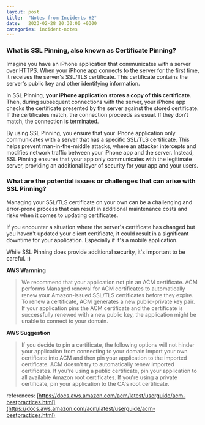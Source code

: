 ```yaml
---
layout: post
title:  "Notes from Incidents #2"
date:   2023-02-28 20:30:00 +0300
categories: incident-notes
---
```


### What is SSL Pinning, also known as Certificate Pinning?
Imagine you have an iPhone application that communicates with a server over HTTPS. When your iPhone app connects to the server for the first time, it receives the server's SSL/TLS certificate. This certificate contains the server's public key and other identifying information.

In SSL Pinning, **your iPhone application stores a copy of this certificate**. Then, during subsequent connections with the server, your iPhone app checks the certificate presented by the server against the stored certificate. If the certificates match, the connection proceeds as usual. If they don't match, the connection is terminated.

By using SSL Pinning, you ensure that your iPhone application only communicates with a server that has a specific SSL/TLS certificate. This helps prevent man-in-the-middle attacks, where an attacker intercepts and modifies network traffic between your iPhone app and the server. Instead, SSL Pinning ensures that your app only communicates with the legitimate server, providing an additional layer of security for your app and your users.

### What are the potential issues or challenges that can arise with SSL Pinning?

Managing your SSL/TLS certificate on your own can be a challenging and error-prone process that can result in additional maintenance costs and risks when it comes to updating certificates.

If you encounter a situation where the server's certificate has changed but you haven't updated your client certificate, it could result in a significant downtime for your application.
Especially if it's a mobile application.

While SSL Pinning does provide additional security, it's important to be careful. :)

**AWS Warnning**

> We recommend that your application not pin an ACM certificate. ACM performs Managed renewal for ACM certificates to automatically renew your Amazon-issued SSL/TLS certificates before they expire. To renew a certificate, ACM generates a new public-private key pair. If your application pins the ACM certificate and the certificate is successfully renewed with a new public key, the application might be unable to connect to your domain.

**AWS Suggestion**
> If you decide to pin a certificate, the following options will not hinder your application from connecting to your domain Import your own certificate into ACM and then pin your application to the imported certificate. ACM doesn't try to automatically renew imported certificates. If you're using a public certificate, pin your application to all available Amazon root certificates. If you're using a private certificate, pin your application to the CA's root certificate.

references: [https://docs.aws.amazon.com/acm/latest/userguide/acm-bestpractices.html](https://docs.aws.amazon.com/acm/latest/userguide/acm-bestpractices.html)